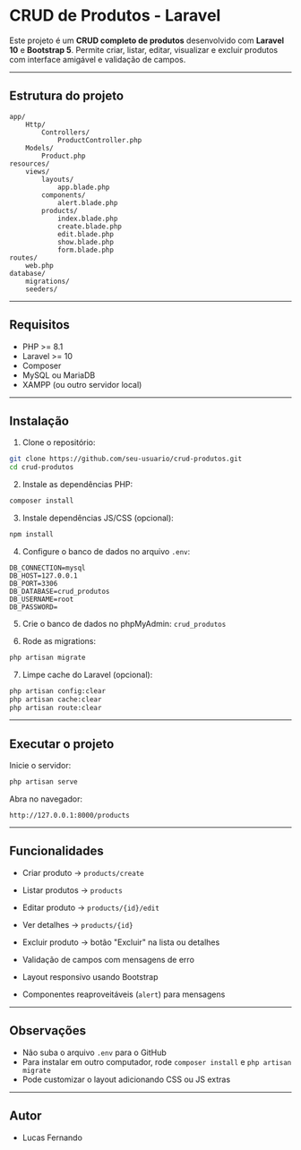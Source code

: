 # CRUD de Produtos - Laravel

Este projeto é um **CRUD completo de produtos** desenvolvido com **Laravel 10** e **Bootstrap 5**.
Permite criar, listar, editar, visualizar e excluir produtos com interface amigável e validação de campos.

---

## Estrutura do projeto

```
app/
    Http/
        Controllers/
            ProductController.php
    Models/
        Product.php
resources/
    views/
        layouts/
            app.blade.php
        components/
            alert.blade.php
        products/
            index.blade.php
            create.blade.php
            edit.blade.php
            show.blade.php
            form.blade.php
routes/
    web.php
database/
    migrations/
    seeders/
```

---

## Requisitos

- PHP >= 8.1
- Laravel >= 10
- Composer
- MySQL ou MariaDB
- XAMPP (ou outro servidor local)

---

## Instalação

1. Clone o repositório:

```bash
git clone https://github.com/seu-usuario/crud-produtos.git
cd crud-produtos
```

2. Instale as dependências PHP:

```bash
composer install
```

3. Instale dependências JS/CSS (opcional):

```bash
npm install
```

4. Configure o banco de dados no arquivo `.env`:

```env
DB_CONNECTION=mysql
DB_HOST=127.0.0.1
DB_PORT=3306
DB_DATABASE=crud_produtos
DB_USERNAME=root
DB_PASSWORD=
```

5. Crie o banco de dados no phpMyAdmin: `crud_produtos`

6. Rode as migrations:

```bash
php artisan migrate
```

7. Limpe cache do Laravel (opcional):

```bash
php artisan config:clear
php artisan cache:clear
php artisan route:clear
```

---

## Executar o projeto

Inicie o servidor:

```bash
php artisan serve
```

Abra no navegador:

```
http://127.0.0.1:8000/products
```

---

## Funcionalidades

- Criar produto → `products/create`
- Listar produtos → `products`
- Editar produto → `products/{id}/edit`
- Ver detalhes → `products/{id}`
- Excluir produto → botão "Excluir" na lista ou detalhes

- Validação de campos com mensagens de erro
- Layout responsivo usando Bootstrap
- Componentes reaproveitáveis (`alert`) para mensagens

---

## Observações

- Não suba o arquivo `.env` para o GitHub
- Para instalar em outro computador, rode `composer install` e `php artisan migrate`
- Pode customizar o layout adicionando CSS ou JS extras

---

## Autor

- Lucas Fernando

